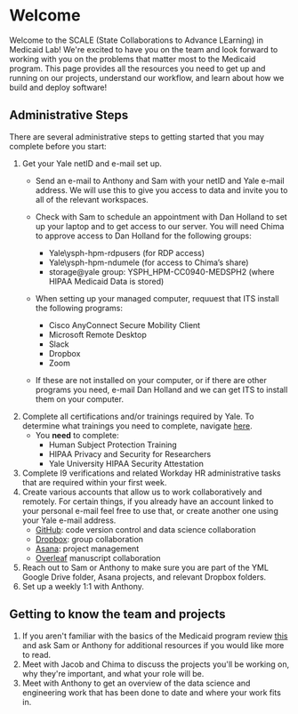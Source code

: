 # Welcome

Welcome to the SCALE (State Collaborations to Advance LEarning) in Medicaid Lab! We're excited to have you on the team and look forward to working with you on the problems that matter most to the Medicaid program. This page provides all the resources you need to get up and running on our projects, understand our workflow, and learn about how we build and deploy software!

## Administrative Steps
There are several administrative steps to getting started that you may complete before you start:

1. Get your Yale netID and e-mail set up.
    - Send an e-mail to Anthony and Sam with your netID and Yale e-mail address. We will use this to give you access to data and invite you to all of the relevant workspaces.
    - Check with Sam to schedule an appointment with Dan Holland to set up your laptop and to get access to our server. You will need Chima to approve access to Dan Holland for the following groups: 
        - Yale\ysph-hpm-rdpusers (for RDP access)
        - Yale\ysph-hpm-ndumele (for access to Chima’s share)
        - storage@yale group: YSPH_HPM-CC0940-MEDSPH2 (where HIPAA Medicaid Data is stored)
    - When setting up your managed computer, requuest that ITS install the following programs:
        - Cisco AnyConnect Secure Mobility Client
        - Microsoft Remote Desktop
        - Slack 
        - Dropbox
        - Zoom 
        
    - If these are not installed on your computer, or if there are other programs you need, e-mail Dan Holland and we can get ITS to install them on your computer. 
2. Complete all certifications and/or trainings required by Yale. To determine what trainings you need to complete, navigate [here](https://bmsweb.med.yale.edu/tms/tmspage).
    - You **need** to complete:
        - Human Subject Protection Training 
        - HIPAA Privacy and Security for Researchers 
        - Yale University HIPAA Security Attestation
3. Complete I9 verifications and related Workday HR administrative tasks that are required within your first week. 
4. Create various accounts that allow us to work collaboratively and remotely. For certain things, if you already have an account linked to your personal e-mail feel free to use that, or create another one using your Yale e-mail address.
    - [GitHub](https://github.com): code version control and data science collaboration
    - [Dropbox](https://dropbox.com): group collaboration 
    - [Asana](https://asana.com): project management
    - [Overleaf](https://www.overleaf.com/) manuscript collaboration
5. Reach out to Sam or Anthony to make sure you are part of the YML Google Drive folder, Asana projects, and relevant Dropbox folders. 
6. Set up a weekly 1:1 with Anthony. 

## Getting to know the team and projects
1. If you aren't familiar with the basics of the Medicaid program review [this](https://www.kff.org/medicaid/fact-sheet/medicaid-pocket-primer) and ask Sam or Anthony for additional resources if you would like more to read.
2. Meet with Jacob and Chima to discuss the projects you'll be working on, why they're important, and what your role will be.
3. Meet with Anthony to get an overview of the data science and engineering work that has been done to date and where your work fits in.
